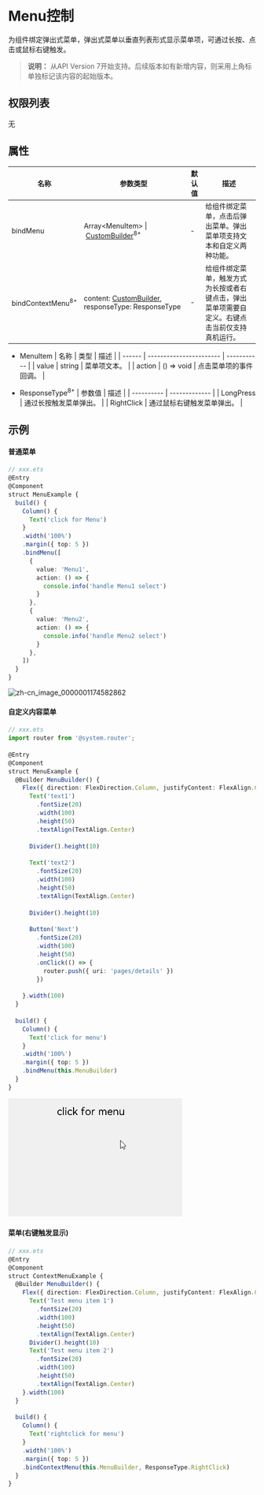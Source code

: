 # Menu控制

为组件绑定弹出式菜单，弹出式菜单以垂直列表形式显示菜单项，可通过长按、点击或鼠标右键触发。

>  **说明：**
> 从API Version 7开始支持。后续版本如有新增内容，则采用上角标单独标记该内容的起始版本。


## 权限列表

无


## 属性


| 名称                           | 参数类型                                     | 默认值  | 描述                                 |
| ---------------------------- | ---------------------------------------- | ---- | ---------------------------------- |
| bindMenu                     | Array<MenuItem&gt;&nbsp;\|&nbsp;[CustomBuilder](../../ui/ts-types.md)<sup>8+</sup> | -    | 给组件绑定菜单，点击后弹出菜单。弹出菜单项支持文本和自定义两种功能。 |
| bindContextMenu<sup>8+</sup> | content:&nbsp;[CustomBuilder](../../ui/ts-types.md),<br>responseType:&nbsp;ResponseType | -    | 给组件绑定菜单，触发方式为长按或者右键点击，弹出菜单项需要自定义。右键点击当前仅支持真机运行。  |


- MenuItem
  | 名称     | 类型                      | 描述          |
  | ------ | ----------------------- | ----------- |
  | value  | string                  | 菜单项文本。      |
  | action | ()&nbsp;=&gt;&nbsp;void | 点击菜单项的事件回调。 |

- ResponseType<sup>8+</sup>
  | 参数值        | 描述            |
  | ---------- | ------------- |
  | LongPress  | 通过长按触发菜单弹出。   |
  | RightClick | 通过鼠标右键触发菜单弹出。 |

## 示例

#### 普通菜单

```ts
// xxx.ets
@Entry
@Component
struct MenuExample {
  build() {
    Column() {
      Text('click for Menu')
    }
    .width('100%')
    .margin({ top: 5 })
    .bindMenu([
      {
        value: 'Menu1',
        action: () => {
          console.info('handle Menu1 select')
        }
      },
      {
        value: 'Menu2',
        action: () => {
          console.info('handle Menu2 select')
        }
      },
    ])
  }
}
```

![zh-cn_image_0000001174582862](figures/zh-cn_image_0000001174582862.gif)

#### 自定义内容菜单

```ts
// xxx.ets
import router from '@system.router';

@Entry
@Component
struct MenuExample {
  @Builder MenuBuilder() {
    Flex({ direction: FlexDirection.Column, justifyContent: FlexAlign.Center, alignItems: ItemAlign.Center }) {
      Text('text1')
        .fontSize(20)
        .width(100)
        .height(50)
        .textAlign(TextAlign.Center)

      Divider().height(10)

      Text('text2')
        .fontSize(20)
        .width(100)
        .height(50)
        .textAlign(TextAlign.Center)

      Divider().height(10)

      Button('Next')
        .fontSize(20)
        .width(100)
        .height(50)
        .onClick(() => {
          router.push({ uri: 'pages/details' })
        })

    }.width(100)
  }

  build() {
    Column() {
      Text('click for menu')
    }
    .width('100%')
    .margin({ top: 5 })
    .bindMenu(this.MenuBuilder)
  }
}
```

![zh-cn_image_0000001186807708](figures/zh-cn_image_0000001186807708.gif)

#### 菜单(右键触发显示)

```ts
// xxx.ets
@Entry
@Component
struct ContextMenuExample {
  @Builder MenuBuilder() {
    Flex({ direction: FlexDirection.Column, justifyContent: FlexAlign.Center, alignItems: ItemAlign.Center }) {
      Text('Test menu item 1')
        .fontSize(20)
        .width(100)
        .height(50)
        .textAlign(TextAlign.Center)
      Divider().height(10)
      Text('Test menu item 2')
        .fontSize(20)
        .width(100)
        .height(50)
        .textAlign(TextAlign.Center)
    }.width(100)
  }
  
  build() {
    Column() {
      Text('rightclick for menu')
    }
    .width('100%')
    .margin({ top: 5 })
    .bindContextMenu(this.MenuBuilder, ResponseType.RightClick)
  }
}
```
